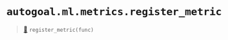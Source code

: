 # `autogoal.ml.metrics.register_metric`

> [📝](/usr/lib/python3/dist-packages/autogoal/ml/metrics.py#L11)
> `register_metric(func)`

